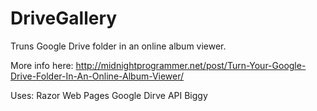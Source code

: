 DriveGallery
============

Truns Google Drive folder in an online album viewer.

More info here: http://midnightprogrammer.net/post/Turn-Your-Google-Drive-Folder-In-An-Online-Album-Viewer/

Uses:
Razor Web Pages
Google Dirve API
Biggy
